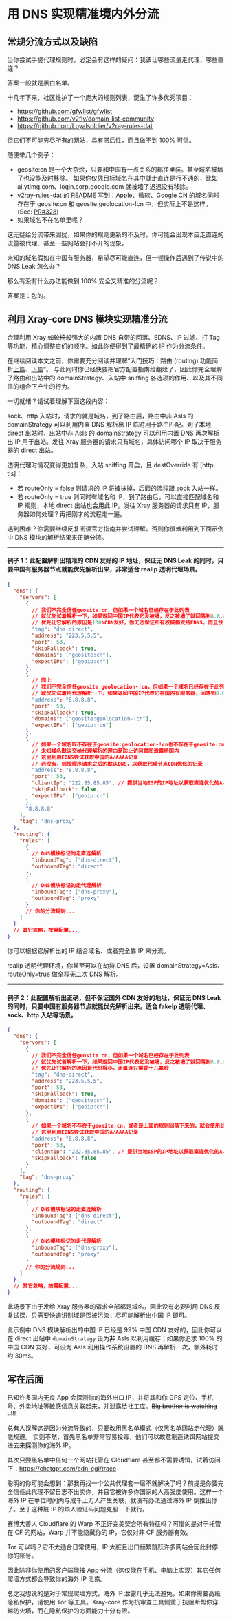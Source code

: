 # 用 DNS 实现精准境内外分流

## 常规分流方式以及缺陷

当你尝试手搓代理规则时，必定会有这样的疑问：我该让哪些流量走代理，哪些直连？

答案一般就是黑白名单。

十几年下来，社区维护了一个庞大的规则列表，诞生了许多优秀项目：

- https://github.com/gfwlist/gfwlist
- https://github.com/v2fly/domain-list-community
- https://github.com/Loyalsoldier/v2ray-rules-dat

但它们不可能穷尽所有的网站，具有滞后性，而且做不到 100% 可信。

随便举几个例子：

- geosite:cn 是一个大杂烩，只要和中国有一点关系的都往里装。甚至域名被墙了也没能及时移除。
  如果你仅凭目标域名在其中就走直连是行不通的，比如 ai.ytimg.com、login.corp.google.com 就被墙了迟迟没有移除。
- v2ray-rules-dat 的 [README](https://github.com/Loyalsoldier/v2ray-rules-dat) 写到：Apple、微软、Google CN 的域名同时存在于 geosite:cn 和 geosite:geolocation-!cn 中，但实际上不是这样。(See: [PR#328](https://github.com/Loyalsoldier/v2ray-rules-dat/pull/328))
- 如果域名不在名单里呢？

这无疑给分流带来困扰，如果你的规则更新的不及时，你可能会出现本应走直连的流量被代理、甚至一些网站会打不开的现象。

未知的域名假如在中国有服务器，希望尽可能直连，但一顿操作后遇到了传说中的 DNS Leak 怎么办？

那么有没有什么办法能做到 100% 安全又精准的分流呢？

答案是：包的。

## 利用 Xray-core DNS 模块实现精准分流

合理利用 Xray ~~如轮椅般~~强大的内置 DNS 自带的回落、EDNS、IP 过滤、打 Tag 等功能，精心调整它们的顺序。如此你便得到了最精确的 IP 作为分流条件。

在继续阅读本文之前，你需要充分阅读并理解“入门技巧：路由 (routing) 功能简析[上篇](https://xtls.github.io/document/level-1/routing-lv1-part1.html)、[下篇](https://xtls.github.io/document/level-1/routing-lv1-part2.html)”。
与此同时你已经快要把官方配置指南给翻烂了，因此你完全理解了路由和出站中的 domainStrategy、入站中 sniffing 各选项的作用、以及其不同值的组合下产生的行为。

一切就绪？请试着理解下面这段内容：

sock、http 入站时，请求的就是域名，到了路由后，路由中非 AsIs 的 domainStrategy 可以利用内置 DNS 解析出 IP 临时用于路由匹配。到了本地 direct 出站时，出站中非 AsIs 的 domainStrategy 可以利用内置 DNS 再次解析出 IP 用于出站。发往 Xray 服务器的请求只有域名，具体访问哪个 IP 取决于服务器的 direct 出站。

透明代理时情况变得更加复杂，入站 sniffing 开启，且 destOverride 有 [http, tls]：

- 若 routeOnly = false 则请求的 IP 将被抹掉，后面的流程跟 sock 入站一样。
- 若 routeOnly = true 则同时有域名和 IP，到了路由后，可以直接匹配域名和 IP 规则，本地 direct 出站也会用此 IP。发往 Xray 服务器的请求只有 IP，服务器如何处理？再把刚才的流程走一遍。

遇到困难？你需要继续反复阅读官方指南并尝试理解。否则你很难利用到下面示例中 DNS 模块的解析结果来正确分流。

---

#### 例子 1：此配置解析出精准的 CDN 友好的 IP 地址，保证无 DNS Leak 的同时，只要中国有服务器节点就能优先解析出来，非常适合 realIp 透明代理场景。

```json
{
  "dns": {
    "servers": [
      {
        // 我们不完全信任geosite:cn，但如果一个域名已经存在于此列表
        // 就优先试着解析一下，如果返回中国IP代表它没被墙，反之被墙了就回落到8.8.8.8重新解析，解决DNS污染
        // 优先让它解析的原因是100%CDN友好，你无法保证所有权威都支持EDNS，而且快
        "tag": "dns-direct",
        "address": "223.5.5.5",
        "port": 53,
        "skipFallback": true,
        "domains": ["geosite:cn"],
        "expectIPs": ["geoip:cn"]
      },
      {
        // 同上
        // 我们不完全信任geosite:geolocation-!cn，但如果一个域名已经存在于此列表
        // 就优先试着用代理解析一下，如果返回中国IP代表它在国内有服务器，回落到8.8.8.8带上clientIp重新解析，尽可能优化直连，因为不是所有权威都支持EDNS
        "address": "8.8.8.8",
        "port": 53,
        "skipFallback": true,
        "domains": ["geosite:geolocation-!cn"],
        "expectIPs": ["geoip:!cn"]
      },
      {
        // 如果一个域名既不存在于geosite:geolocation-!cn也不存在于geosite:cn，或者是上面的规则回落下来的，就会使用此服务器
        // 未知域名默认交给代理解析的理由是防止访问意图泄露给国内
        // 这里利用EDNS尝试获取中国的A/AAAA记录
        // 若没有，则按顺序请求之后的默认DNS，以获取代理节点CDN优化的记录
        "address": "8.8.8.8",
        "port": 53,
        "clientIp": "222.85.85.85", // 提供当地ISP的IP地址以获取直连优化的A/AAAA记录，比如你是河南电信，就可以使用荷兰电信DNS，不能保证100%中国CDN友好，因为不是所有权威都支持EDNS
        "skipFallback": false,
        "expectIPs": ["geoip:cn"]
      },
      "8.8.8.8"
    ],
    "tag": "dns-proxy"
  },
  "routing": {
    "rules": [
      {
        // DNS模块标记的走直连解析
        "inboundTag": ["dns-direct"],
        "outboundTag": "direct"
      },
      {
        // DNS模块标记的走代理解析
        "inboundTag": ["dns-proxy"],
        "outboundTag": "proxy"
      }
      // 你的分流规则...
    ]
  }
  // 其它忽略，按需配置...
}
```

你可以根据它解析出的 IP 结合域名、或者完全靠 IP 来分流。

realIp 透明代理环境，你甚至可以在劫持 DNS 后，设置 domainStrategy=AsIs、routeOnly=true 做全程无二次 DNS 解析。

---

#### 例子 2：此配置解析出正确，但不保证国外 CDN 友好的地址，保证无 DNS Leak 的同时，只要中国有服务器节点就能优先解析出来，适合 fakeIp 透明代理、sock、http 入站等场景。

```json
{
  "dns": {
    "servers": [
      {
        // 我们不完全信任geosite:cn，但如果一个域名已经存在于此列表
        // 就优先试着解析一下，如果返回中国IP代表它没被墙，反之被墙了就回落到8.8.8.8重新解析，解决DNS污染
        // 优先让它解析的原因是代价极小，走直连只需要十几毫秒
        "tag": "dns-direct",
        "address": "223.5.5.5",
        "port": 53,
        "skipFallback": true,
        "domains": ["geosite:cn"],
        "expectIPs": ["geoip:cn"]
      },
      {
        // 如果一个域名不存在于geosite:cn，或者是上面的规则回落下来的，就会使用此服务器
        // 这里利用EDNS尝试获取中国的A/AAAA记录
        "address": "8.8.8.8",
        "port": 53,
        "clientIp": "222.85.85.85", // 提供当地ISP的IP地址以获取直连优化的A/AAAA记录，比如你是河南电信，就可以使用荷兰电信DNS，不能保证100%中国CDN友好，因为不是所有权威都支持EDNS
        "skipFallback": false
      }
    ],
    "tag": "dns-proxy"
  },
  "routing": {
    "rules": [
      {
        // DNS模块标记的走直连解析
        "inboundTag": ["dns-direct"],
        "outboundTag": "direct"
      },
      {
        // DNS模块标记的走代理解析
        "inboundTag": ["dns-proxy"],
        "outboundTag": "proxy"
      }
      // 你的分流规则...
    ]
  }
  // 其它忽略，按需配置...
}
```

此场景下由于发给 Xray 服务器的请求全部都是域名，因此没有必要利用 DNS 反复试探，只需要快速识别域是否被污染，尽可能解析出中国 IP 即可。

此示例中 DNS 模块解析出的中国 IP 已经是 99% 中国 CDN 友好的，因此你可以在 direct 出站中 `domainStrategy` 设为**非** AsIs 以利用缓存；如果你追求 100% 的中国 CDN 友好，可设为 AsIs 利用操作系统设置的 DNS 再解析一次，额外耗时约 30ms。

## 写在后面

已知许多国内无良 App 会探测你的海外出口 IP，并将其和你 GPS 定位、手机号、外卖地址等敏感信息关联起来，并泄露给社工库。~~Big brother is watching u!!!~~

总有人误解这是因为分流导致的，只要改用黑名单模式（仅黑名单网站走代理）就能规避。
实则不然，首先黑名单非常容易投毒，他们可以故意制造诱饵网站提交进去来探测你的海外 IP。

其次只要黑名单中任何一个网站托管在 Cloudflare 甚至都不需要诱饵，试着访问下：https://chatgpt.com/cdn-cgi/trace

聪明的你可能会想到：那我再找一个公共代理套一层不就解决了吗？前提是你要完全信任此代理不留日志不出卖你，并且它被许多你国家的人高强度使用。这样一个海外 IP 在单位时间内与成千上万人产生关联，就没有办法通过海外 IP 倒推出你了。至于这种脏 IP 的烦人验证码问题克服一下就行。

赛博大善人 Cloudflare 的 Warp 不正好完美契合所有特征吗？可惜的是对于托管在 CF 的网站，Warp 并不能隐藏你的 IP，它仅对非 CF 服务器有效。

Tor 可以吗？它不太适合日常使用，IP 太脏且出口频繁跳跃许多网站会因此封停你的账号。

因此除非你使用的客户端能按 App 分流（这仅能在手机、电脑上实现）其它任何爬墙方式都会导致你的海外 IP 泄露。

总之我想说的是对于常规爬墙方式，海外 IP 泄露几乎无法避免，如果你需要高级隐私保护，请使用 Tor 等工具。Xray-core 作为抗审查工具侧重于抗阻断帮你穿越防火墙，而在隐私保护的方面能力十分有限。
